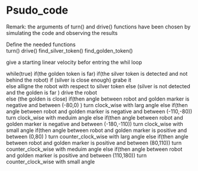 # Psudo_code 

Remark: the arguments of turn() and drive() functions have been chosen by simulating the code and observing the results



Define the needed functions  
turn()
drive()
find_silver_token()
find_golden_token()

give a starting linear velocity befor entring the whil loop 

while(true)
      if(the golden token is far)
            if(the silver token is detected and not behind the robot)
                  if (silver is close enough)
                        grabe it  
                  else
                        alligne the robot with respect to silver token
            else (silver is not detected and the golden is far )
                  drive the robot  
      else (the golden is close)
            if(then angle between robot and golden marker is negative and between (-80,0) )
                  turn clock_wise with larg angle 
            else if(then angle between robot and golden marker is negative and between (-110,-80))
                  turn clock_wise with meduim angle
            else if(then angle between robot and golden marker is negative and between (-180,-110))
                  turn clock_wise with small angle
            if(then angle between robot and golden marker is positive and between (0,80) )
                  turn counter_clock_wise with larg angle 
            else if(then angle between robot and golden marker is positive and between (80,110))
                  turn counter_clock_wise with meduim angle
            else if(then angle between robot and golden marker is positive and between (110,180))
                  turn counter_clock_wise with small angle


